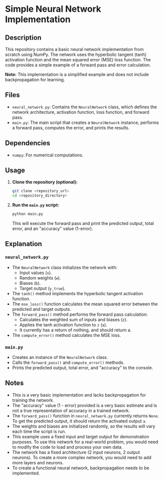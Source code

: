 # Simple Neural Network Implementation

## Description

This repository contains a basic neural network implementation from scratch using NumPy. The network uses the hyperbolic tangent (tanh) activation function and the mean squared error (MSE) loss function. The code provides a simple example of a forward pass and error calculation.

**Note:** This implementation is a simplified example and does not include backpropagation for learning.

## Files

* `neural_network.py`: Contains the `NeuralNetwork` class, which defines the network architecture, activation function, loss function, and forward pass.
* `main.py`: The main script that creates a `NeuralNetwork` instance, performs a forward pass, computes the error, and prints the results.

## Dependencies

* `numpy`: For numerical computations.

## Usage

1.  **Clone the repository (optional):**

    ```bash
    git clone <repository_url>
    cd <repository_directory>
    ```

2.  **Run the `main.py` script:**

    ```bash
    python main.py
    ```

    This will execute the forward pass and print the predicted output, total error, and an "accuracy" value (1-error).

## Explanation

### `neural_network.py`

* The `NeuralNetwork` class initializes the network with:
    * Input values (`x`).
    * Random weights (`w`).
    * Biases (`b`).
    * Target output (`y_true`).
* The `tanh()` method implements the hyperbolic tangent activation function.
* The `mse_loss()` function calculates the mean squared error between the predicted and target outputs.
* The `forward_pass()` method performs the forward pass calculation:
    * Calculates the weighted sum of inputs and biases (`z`).
    * Applies the tanh activation function to `z` (`a`).
    * It currently has a return of nothing, and should return a.
* The `compute_error()` method calculates the MSE loss.

### `main.py`

* Creates an instance of the `NeuralNetwork` class.
* Calls the `forward_pass()` and `compute_error()` methods.
* Prints the predicted output, total error, and "accuracy" to the console.

## Notes

* This is a very basic implementation and lacks backpropagation for training the network.
* The "accuracy" value (1 - error) provided is a very basic estimate and is not a true representation of accuracy in a trained network.
* The `forward_pass()` function in `neural_network.py` currently returns `None`. To get the predicted output, it should return the activated output `a`.
* The weights and biases are initialized randomly, so the results will vary each time the script is run.
* This example uses a fixed input and target output for demonstration purposes. To use this network for a real-world problem, you would need to modify the code to load and process your own data.
* The network has a fixed architecture (2 input neurons, 2 output neurons). To create a more complex network, you would need to add more layers and neurons.
* To create a functional neural network, backpropagation needs to be implemented.
